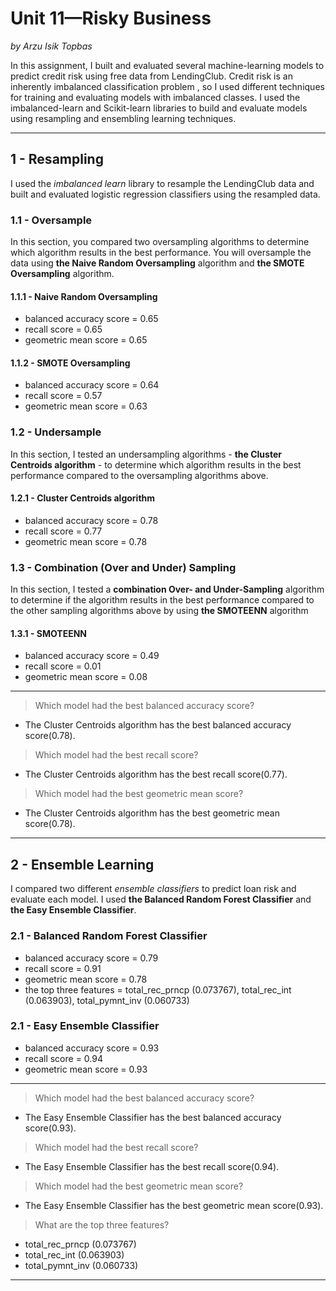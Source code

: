 # Unit 11—Risky Business
*by Arzu Isik Topbas*

In this assignment, I built and evaluated several machine-learning models to predict credit risk using free data from LendingClub. Credit risk is an inherently imbalanced classification problem , so I used different techniques for training and evaluating models with imbalanced classes. I used the imbalanced-learn and Scikit-learn libraries to build and evaluate models using resampling and ensembling learning techniques.

---

## 1 - Resampling

I used the *imbalanced learn* library to resample the LendingClub data and built and evaluated logistic regression classifiers using the resampled data.

### 1.1 - Oversample

In this section, you compared two oversampling algorithms to determine which algorithm results in the best performance. You will oversample the data using **the Naive Random Oversampling** algorithm and **the SMOTE Oversampling** algorithm. 

#### 1.1.1 - Naive Random Oversampling 

* balanced accuracy score = 0.65
* recall score            = 0.65
* geometric mean score    = 0.65

#### 1.1.2 - SMOTE Oversampling 

* balanced accuracy score = 0.64
* recall score            = 0.57
* geometric mean score    = 0.63

### 1.2 - Undersample 

In this section, I tested an undersampling algorithms - **the Cluster Centroids algorithm** - to determine which algorithm results in the best performance compared to the oversampling algorithms above.

#### 1.2.1 - Cluster Centroids algorithm

* balanced accuracy score = 0.78
* recall score            = 0.77
* geometric mean score    = 0.78

### 1.3 - Combination (Over and Under) Sampling

In this section, I tested a **combination Over- and Under-Sampling** algorithm to determine if the algorithm results in the best performance compared to the other sampling algorithms above by using **the SMOTEENN** algorithm 

#### 1.3.1 - SMOTEENN

* balanced accuracy score = 0.49
* recall score            = 0.01
* geometric mean score    = 0.08

---

> Which model had the best balanced accuracy score?
* The Cluster Centroids algorithm has the best balanced accuracy score(0.78).
> Which model had the best recall score?
* The Cluster Centroids algorithm has the best recall score(0.77).
> Which model had the best geometric mean score?
* The Cluster Centroids algorithm has the best geometric mean score(0.78).

----

## 2 - Ensemble Learning

I compared two different *ensemble classifiers* to predict loan risk and evaluate each model. I used **the Balanced Random Forest Classifier** and **the Easy Ensemble Classifier**.

### 2.1 - Balanced Random Forest Classifier

* balanced accuracy score = 0.79
* recall score            = 0.91
* geometric mean score    = 0.78
* the top three features  = total_rec_prncp (0.073767), total_rec_int (0.063903), total_pymnt_inv (0.060733)

### 2.1 - Easy Ensemble Classifier

* balanced accuracy score = 0.93
* recall score            = 0.94
* geometric mean score    = 0.93

----
> Which model had the best balanced accuracy score?
* The Easy Ensemble Classifier has the best balanced accuracy score(0.93).
> Which model had the best recall score?
* The Easy Ensemble Classifier has the best recall score(0.94).
> Which model had the best geometric mean score?
* The Easy Ensemble Classifier has the best geometric mean score(0.93).
> What are the top three features?
* total_rec_prncp (0.073767)
* total_rec_int (0.063903)
* total_pymnt_inv (0.060733)
---

